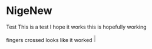 # NigeNew
Test
This is a test 
I hope it works
this is hopefully working

fingers crossed
looks like it worked
<img src="https://user-images.githubusercontent.com/97459850/157717536-3aa77ce2-851a-49a4-bb88-6acfc0d16a25.jpg" width="7%"></img> 
